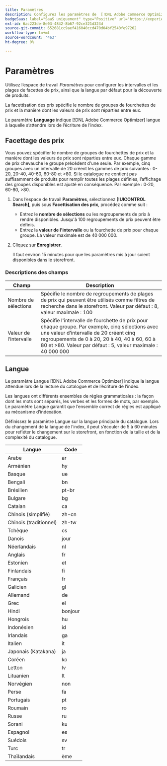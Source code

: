 ```yaml
---
title: Paramètres
description: Configurez les paramètres de  [!DNL Adobe Commerce Optimizer].
badgeSaas: label="SaaS uniquement" type="Positive" url="https://experienceleague.adobe.com/en/docs/commerce/user-guides/product-solutions" tooltip="S’applique uniquement aux projets Adobe Commerce as a Cloud Service et Adobe Commerce Optimizer (infrastructure SaaS gérée par Adobe)."
exl-id: 6ac223de-8e03-4842-8b67-92ce321d323d
source-git-commit: 652681cc9aef416040ccd470d04bf2540fe97262
workflow-type: tm+mt
source-wordcount: '463'
ht-degree: 0%

---
```


# Paramètres

Utilisez l’espace de travail *Paramètres* pour configurer les intervalles et les plages de facettes de prix, ainsi que la langue par défaut pour la découverte de produits.

La facettisation des prix spécifie le nombre de groupes de fourchettes de prix et la manière dont les valeurs de prix sont réparties entre eux.

Le paramètre **Language** indique [!DNL Adobe Commerce Optimizer] langue à laquelle s’attendre lors de l’écriture de l’index.

## Facettage des prix

Vous pouvez spécifier le nombre de groupes de fourchettes de prix et la manière dont les valeurs de prix sont réparties entre eux. Chaque gamme de prix chevauche le groupe précédent d&#39;une seule. Par exemple, cinq groupes avec un intervalle de 20 créent les gammes de prix suivantes : 0-20, 20-40, 40-60, 60-80 et >80. Si le catalogue ne contient pas suffisamment de produits pour remplir toutes les plages définies, l’affichage des groupes disponibles est ajusté en conséquence. Par exemple : 0-20, 60-80, >80.

1. Dans l’espace de travail **Paramètres**, sélectionnez **[!UICONTROL Search]**, puis sous **Facettisation des prix**, procédez comme suit :
   - Entrez le **nombre de sélections** ou les regroupements de prix à rendre disponibles. Jusqu&#39;à 100 regroupements de prix peuvent être définis.
   - Entrez la **valeur de l&#39;intervalle** ou la fourchette de prix pour chaque groupe. La valeur maximale est de 40 000 000.
1. Cliquez sur **Enregistrer**.

   Il faut environ 15 minutes pour que les paramètres mis à jour soient disponibles dans le storefront.

### Descriptions des champs

| Champ | Description |
|--- |--- |
| Nombre de sélections | Spécifie le nombre de regroupements de plages de prix qui peuvent être utilisés comme filtres de recherche dans le storefront. Valeur par défaut : 8, valeur maximale : 100 |
| Valeur de l’intervalle | Spécifie l&#39;intervalle de fourchette de prix pour chaque groupe. Par exemple, cinq sélections avec une valeur d’intervalle de 20 créent cinq regroupements de 0 à 20, 20 à 40, 40 à 60, 60 à 80 et >80. Valeur par défaut : 5, valeur maximale : 40 000 000 |

## Langue

Le paramètre Langue [!DNL Adobe Commerce Optimizer] indique la langue attendue lors de la lecture du catalogue et de l’écriture de l’index.

Les langues ont différents ensembles de règles grammaticales : la façon dont les mots sont séparés, les verbes et les formes de mots, par exemple.
Le paramètre Langue garantit que l’ensemble correct de règles est appliqué au mécanisme d’indexation.

Définissez le paramètre Langue sur la langue principale du catalogue. Lors du changement de la langue de l’index, il peut s’écouler de 5 à 60 minutes pour refléter le changement sur le storefront, en fonction de la taille et de la complexité du catalogue.

| Langue | Code |
|----|----|
| Arabe | ar |
| Arménien | hy |
| Basque | ue |
| Bengali | bn |
| Brésilien | pt-br |
| Bulgare | bg |
| Catalan | ca |
| Chinois (simplifié) | zh-cn |
| Chinois (traditionnel) | zh-tw |
| Tchèque | cs |
| Danois | jour |
| Néerlandais | nl |
| Anglais | fr |
| Estonien | et |
| Finlandais | fi |
| Français | fr |
| Galicien | gl |
| Allemand | de |
| Grec | el |
| Hindi | bonjour |
| Hongrois | hu |
| Indonésien | id |
| Irlandais | ga |
| Italien | it |
| Japonais (Katakana) | ja |
| Coréen | ko |
| Letton | lv |
| Lituanien | lt |
| Norvégien | non |
| Perse | fa |
| Portugais | pt |
| Roumain | ro |
| Russe | ru |
| Sorani | ku |
| Espagnol | es |
| Suédois | sv |
| Turc | tr |
| Thaïlandais | ème |
